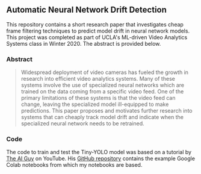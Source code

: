 
## Automatic Neural Network Drift Detection

This repository contains a short research paper that investigates cheap frame filtering techniques to predict model drift in neural network models. This project was completed as part of UCLA's ML-driven Video Analytics Systems class in Winter 2020. The abstract is provided below.

### Abstract

> Widespread deployment of video cameras has fueled the growth in research into efficient video analytics systems. Many of these systems involve the use of specialized neural networks which are trained on the data coming from a specific video feed. One of the primary limitations of these systems is that the video feed can change, leaving the specialized model ill-equipped to make predictions. This paper proposes and motivates further research into systems that can cheaply track model drift and indicate when the specialized neural network needs to be retrained.

### Code

The code to train and test the Tiny-YOLO model was based on a tutorial by [The AI Guy](https://youtu.be/10joRJt39Ns) on YouTube. His [GitHub repository](https://github.com/theAIGuysCode/YOLOv3-Cloud-Tutorial) contains the example Google Colab notebooks from which my notebooks are based.
